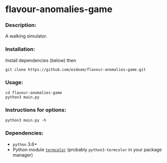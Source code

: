# flavour-anomalies-game

### Description:

A walking simulator.

### Installation:

Install dependencies (below) then

```shell
git clone https://github.com/eidoom/flavour-anomalies-game.git
```

### Usage:

```shell
cd flavour-anomalies-game
python3 main.py
```

### Instructions for options:

```shell
python3 main.py -h
```

### Dependencies:

* `python` 3.6+
* Python module [`termcolor`](https://pypi.org/project/termcolor/) (probably `python3-termcolor` in your package manager)

